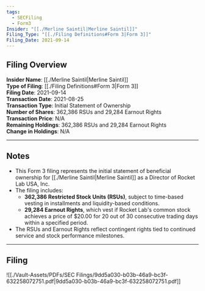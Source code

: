 ```yaml
---
tags:
  - SECFiling
  - Form3
Insider: "[[./Merline Saintil|Merline Saintil]]"
Filing_Type: "[[./Filing Definitions#Form 3|Form 3]]"
Filing_Date: 2021-09-14
---
```


## Filing Overview

**Insider Name**: [[./Merline Saintil|Merline Saintil]]  
**Type of Filing**: [[./Filing Definitions#Form 3|Form 3]]  
**Filing Date**: 2021-09-14  
**Transaction Date**: 2021-08-25  
**Transaction Type**: Initial Statement of Ownership  
**Number of Shares**: 362,386 RSUs and 29,284 Earnout Rights  
**Transaction Price**: N/A  
**Remaining Holdings**: 362,386 RSUs and 29,284 Earnout Rights  
**Change in Holdings**: N/A  

---

## Notes

- This Form 3 filing represents the initial statement of beneficial ownership for [[./Merline Saintil|Merline Saintil]] as a Director of Rocket Lab USA, Inc.  
- The filing includes:
  - **362,386 Restricted Stock Units (RSUs)**, subject to time-based vesting in installments and liquidity-based conditions.
  - **29,284 Earnout Rights**, which vest if Rocket Lab's common stock achieves a price of $20.00 for 20 out of 30 consecutive trading days within a specified period.
- The RSUs and Earnout Rights reflect contingent rights tied to continued service and stock performance milestones.

---

## Filing

![[./Vault-Assets/PDFs/SEC Filings/9dd5a030-b03b-46a9-bc3f-632258072751.pdf|9dd5a030-b03b-46a9-bc3f-632258072751.pdf]]
